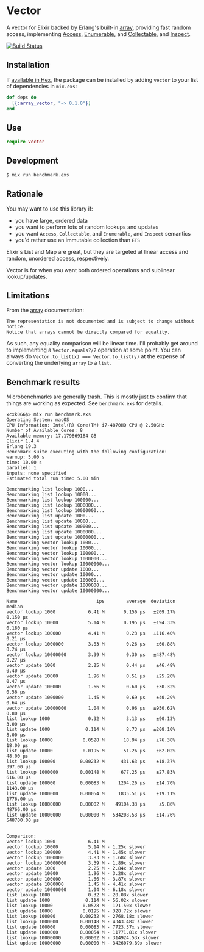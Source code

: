 # Vector

A vector for Elixir backed by Erlang's built-in
[array](http://erlang.org/doc/man/array.html), providing fast
random access, implementing [Access](https://hexdocs.pm/elixir/Access.html), [Enumerable](https://hexdocs.pm/elixir/Enumerable.html), and [Collectable](https://hexdocs.pm/elixir/Collectable.html), and [Inspect](https://hexdocs.pm/elixir/Inspect.html).

[![Build Status](https://travis-ci.org/ckampfe/vector.svg?branch=master)](https://travis-ci.org/ckampfe/vector)

## Installation

If [available in Hex](https://hex.pm/docs/publish), the package can be installed
by adding `vector` to your list of dependencies in `mix.exs`:

```elixir
def deps do
  [{:array_vector, "~> 0.1.0"}]
end
```

## Use

```elixir
require Vector
```

## Development

```elixir
$ mix run benchmark.exs
```

## Rationale

You may want to use this library if:

- you have large, ordered data
- you want to perform lots of random lookups and updates
- you want `Access`, `Collectable`, and `Enumerable`, and `Inspect` semantics
- you'd rather use an immutable collection than `ETS`

Elixir's List and Map are great, but they are targeted at linear access and
random, unordered access, respectively.

Vector is for when you want both ordered operations and sublinear lookup/updates.

## Limitations

From the [array](http://erlang.org/doc/man/array.html) documentation:

```
The representation is not documented and is subject to change without notice.
Notice that arrays cannot be directly compared for equality.
```

As such, any equality comparison will be linear time. I'll probably get around to implementing a `Vector.equals?/2` operation at some point. You can always do `Vector.to_list(x) === Vector.to_list(y)` at the expense of converting the underlying `array` to a `list`.

## Benchmark results

Microbenchmarks are generally trash. This is mostly just to confirm that things are working as expected.
See `benchmark.exs` for details.

```
xcxk066$> mix run benchmark.exs
Operating System: macOS
CPU Information: Intel(R) Core(TM) i7-4870HQ CPU @ 2.50GHz
Number of Available Cores: 8
Available memory: 17.179869184 GB
Elixir 1.4.4
Erlang 19.3
Benchmark suite executing with the following configuration:
warmup: 5.00 s
time: 10.00 s
parallel: 1
inputs: none specified
Estimated total run time: 5.00 min

Benchmarking list lookup 1000...
Benchmarking list lookup 10000...
Benchmarking list lookup 100000...
Benchmarking list lookup 1000000...
Benchmarking list lookup 10000000...
Benchmarking list update 1000...
Benchmarking list update 10000...
Benchmarking list update 100000...
Benchmarking list update 1000000...
Benchmarking list update 10000000...
Benchmarking vector lookup 1000...
Benchmarking vector lookup 10000...
Benchmarking vector lookup 100000...
Benchmarking vector lookup 1000000...
Benchmarking vector lookup 10000000...
Benchmarking vector update 1000...
Benchmarking vector update 10000...
Benchmarking vector update 100000...
Benchmarking vector update 1000000...
Benchmarking vector update 10000000...

Name                             ips        average  deviation         median
vector lookup 1000            6.41 M       0.156 μs   ±209.17%       0.150 μs
vector lookup 10000           5.14 M       0.195 μs   ±194.33%       0.180 μs
vector lookup 100000          4.41 M        0.23 μs   ±116.40%        0.21 μs
vector lookup 1000000         3.83 M        0.26 μs    ±60.88%        0.24 μs
vector lookup 10000000        3.39 M        0.30 μs   ±487.48%        0.27 μs
vector update 1000            2.25 M        0.44 μs    ±46.48%        0.40 μs
vector update 10000           1.96 M        0.51 μs    ±25.20%        0.47 μs
vector update 100000          1.66 M        0.60 μs    ±30.32%        0.56 μs
vector update 1000000         1.45 M        0.69 μs    ±40.29%        0.64 μs
vector update 10000000        1.04 M        0.96 μs   ±950.62%        0.80 μs
list lookup 1000              0.32 M        3.13 μs    ±90.13%        3.00 μs
list update 1000             0.114 M        8.73 μs   ±208.10%        8.00 μs
list lookup 10000           0.0528 M       18.94 μs    ±76.38%       18.00 μs
list update 10000           0.0195 M       51.26 μs    ±62.02%       48.00 μs
list lookup 100000         0.00232 M      431.63 μs    ±18.37%      397.00 μs
list lookup 1000000        0.00148 M      677.25 μs    ±27.83%      616.00 μs
list update 100000         0.00083 M     1204.26 μs    ±14.70%     1143.00 μs
list update 1000000        0.00054 M     1835.51 μs    ±19.11%     1776.00 μs
list lookup 10000000       0.00002 M    49104.33 μs     ±5.86%    48766.00 μs
list update 10000000       0.00000 M   534208.53 μs    ±14.76%   548700.00 μs


Comparison:
vector lookup 1000            6.41 M
vector lookup 10000           5.14 M - 1.25x slower
vector lookup 100000          4.41 M - 1.45x slower
vector lookup 1000000         3.83 M - 1.68x slower
vector lookup 10000000        3.39 M - 1.89x slower
vector update 1000            2.25 M - 2.84x slower
vector update 10000           1.96 M - 3.28x slower
vector update 100000          1.66 M - 3.87x slower
vector update 1000000         1.45 M - 4.41x slower
vector update 10000000        1.04 M - 6.18x slower
list lookup 1000              0.32 M - 20.08x slower
list update 1000             0.114 M - 56.02x slower
list lookup 10000           0.0528 M - 121.50x slower
list update 10000           0.0195 M - 328.72x slower
list lookup 100000         0.00232 M - 2768.18x slower
list lookup 1000000        0.00148 M - 4343.48x slower
list update 100000         0.00083 M - 7723.37x slower
list update 1000000        0.00054 M - 11771.81x slower
list lookup 10000000       0.00002 M - 314924.53x slower
list update 10000000       0.00000 M - 3426079.89x slower
```
